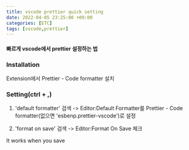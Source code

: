 ```yaml
---
title: vscode prettier quick setting
date: 2022-04-05 23:25:00 +09:00
categories: [ETC]
tags: [vscode,prettier]
---
```

#### 빠르게 vscode에서 prettier 설정하는 법

### Installation
Extension에서 Prettier - Code formatter 설치

### Setting(ctrl + ,)
1. 'default formatter' 검색 -> Editor:Default Formatter를 Prettier - Code formatter(없으면 'esbenp.prettier-vscode')로 설정

2. 'format on save' 검색 -> Editor:Format On Save 체크

It works when you save









